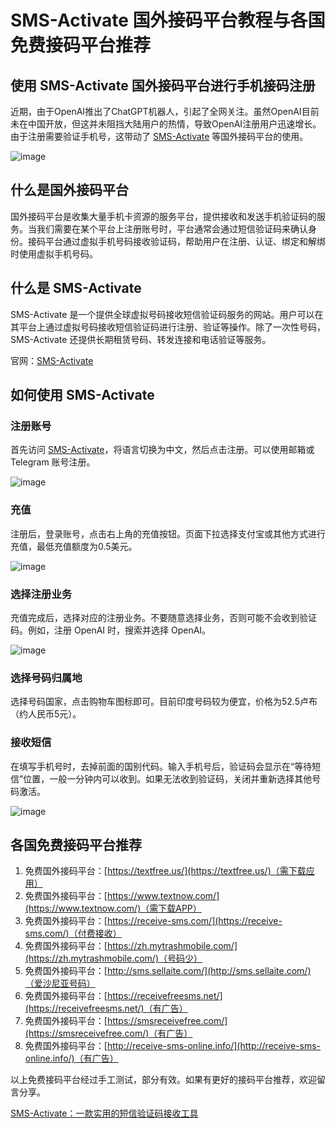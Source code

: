 # SMS-Activate 国外接码平台教程与各国免费接码平台推荐

## 使用 SMS-Activate 国外接码平台进行手机接码注册

近期，由于OpenAI推出了ChatGPT机器人，引起了全网关注。虽然OpenAI目前未在中国开放，但这并未阻挡大陆用户的热情，导致OpenAI注册用户迅速增长。由于注册需要验证手机号，这带动了 [SMS-Activate](https://sms-activate.org/?ref=10195922) 等国外接码平台的使用。

![image](https://github.com/bh4863751/sms-free/assets/169990315/d2a0bedb-731f-4563-b6b1-5f95b63f96ea)


## 什么是国外接码平台

国外接码平台是收集大量手机卡资源的服务平台，提供接收和发送手机验证码的服务。当我们需要在某个平台上注册账号时，平台通常会通过短信验证码来确认身份。接码平台通过虚拟手机号码接收验证码，帮助用户在注册、认证、绑定和解绑时使用虚拟手机号码。

## 什么是 SMS-Activate

SMS-Activate 是一个提供全球虚拟号码接收短信验证码服务的网站。用户可以在其平台上通过虚拟号码接收短信验证码进行注册、验证等操作。除了一次性号码，SMS-Activate 还提供长期租赁号码、转发连接和电话验证等服务。

官网：[SMS-Activate](https://sms-activate.org/?ref=10195922)

## 如何使用 SMS-Activate

### 注册账号

首先访问 [SMS-Activate](https://sms-activate.org/?ref=10195922)，将语言切换为中文，然后点击注册。可以使用邮箱或 Telegram 账号注册。

![image](https://github.com/bh4863751/sms-free/assets/169990315/b6dc14c8-c6b1-453c-8188-8db91982e85a)


### 充值

注册后，登录账号，点击右上角的充值按钮。页面下拉选择支付宝或其他方式进行充值，最低充值额度为0.5美元。

![image](https://github.com/bh4863751/sms-free/assets/169990315/ac338e8c-219f-45b3-98bc-4983e755a2cc)


### 选择注册业务

充值完成后，选择对应的注册业务。不要随意选择业务，否则可能不会收到验证码。例如，注册 OpenAI 时，搜索并选择 OpenAI。

![image](https://github.com/bh4863751/sms-free/assets/169990315/0dbc737c-fdbc-4721-8bbf-8cddc702e825)


### 选择号码归属地

选择号码国家，点击购物车图标即可。目前印度号码较为便宜，价格为52.5卢布（约人民币5元）。

### 接收短信

在填写手机号时，去掉前面的国别代码。输入手机号后，验证码会显示在“等待短信”位置，一般一分钟内可以收到。如果无法收到验证码，关闭并重新选择其他号码激活。

![image](https://github.com/bh4863751/sms-free/assets/169990315/aaa02be8-1b9c-44b2-964d-5c7d09a8e8a1)


## 各国免费接码平台推荐

1. 免费国外接码平台：[https://textfree.us/](https://textfree.us/)（需下载应用）
2. 免费国外接码平台：[https://www.textnow.com/](https://www.textnow.com/)（需下载APP）
3. 免费国外接码平台：[https://receive-sms.com/](https://receive-sms.com/)（付费接收）
4. 免费国外接码平台：[https://zh.mytrashmobile.com/](https://zh.mytrashmobile.com/)（号码少）
5. 免费国外接码平台：[http://sms.sellaite.com/](http://sms.sellaite.com/)（爱沙尼亚号码）
6. 免费国外接码平台：[https://receivefreesms.net/](https://receivefreesms.net/)（有广告）
7. 免费国外接码平台：[https://smsreceivefree.com/](https://smsreceivefree.com/)（有广告）
8. 免费国外接码平台：[http://receive-sms-online.info/](http://receive-sms-online.info/)（有广告）


以上免费接码平台经过手工测试，部分有效。如果有更好的接码平台推荐，欢迎留言分享。

[SMS-Activate：一款实用的短信验证码接收工具](https://github.com/rerxjvn/SMS)
